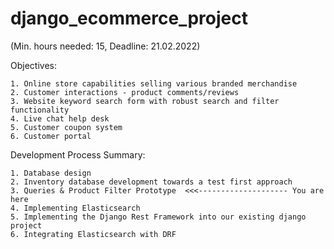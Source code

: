 # django_ecommerce_project
(Min. hours needed: 15, Deadline: 21.02.2022)

Objectives:
```
1. Online store capabilities selling various branded merchandise
2. Customer interactions - product comments/reviews
3. Website keyword search form with robust search and filter functionality
4. Live chat help desk
5. Customer coupon system
6. Customer portal
```

Development Process Summary:
```
1. Database design
2. Inventory database development towards a test first approach
3. Queries & Product Filter Prototype  <<<-------------------- You are here
4. Implementing Elasticsearch
5. Implementing the Django Rest Framework into our existing django project
6. Integrating Elasticsearch with DRF
```
